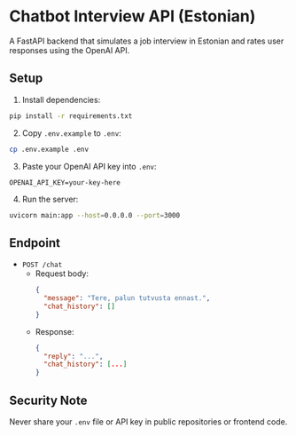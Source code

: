 # Chatbot Interview API (Estonian)

A FastAPI backend that simulates a job interview in Estonian and rates user responses using the OpenAI API.

## Setup

1. Install dependencies:

```bash
pip install -r requirements.txt
```

2. Copy `.env.example` to `.env`:

```bash
cp .env.example .env
```

3. Paste your OpenAI API key into `.env`:

```
OPENAI_API_KEY=your-key-here
```

4. Run the server:

```bash
uvicorn main:app --host=0.0.0.0 --port=3000
```

## Endpoint

- `POST /chat`
  - Request body:
    ```json
    {
      "message": "Tere, palun tutvusta ennast.",
      "chat_history": []
    }
    ```
  - Response:
    ```json
    {
      "reply": "...",
      "chat_history": [...]
    }
    ```

## Security Note

Never share your `.env` file or API key in public repositories or frontend code.
